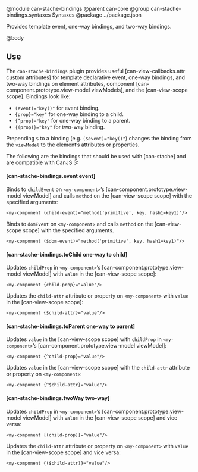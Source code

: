 @module can-stache-bindings
@parent can-core
@group can-stache-bindings.syntaxes Syntaxes
@package ../package.json

Provides template event, one-way bindings, and two-way bindings.

@body

## Use

The `can-stache-bindings` plugin provides useful [can-view-callbacks.attr custom attributes] for template declarative event, one-way bindings, and two-way
bindings on element attributes, component [can-component.prototype.view-model viewModels], and the [can-view-scope scope]. Bindings look like:

- `(event)="key()"` for event binding.
- `{prop}="key"` for one-way binding to a child.
- `{^prop}="key"` for one-way binding to a parent.
- `{(prop)}="key"` for two-way binding.

Prepending `$` to a binding (e.g. `($event)="key()"`) changes the binding from the `viewModel` to the element’s attributes or properties.

The following are the bindings that should be used with [can-stache] and are compatible with CanJS 3:

#### [can-stache-bindings.event event]

Binds to `childEvent` on `<my-component>`’s [can-component.prototype.view-model viewModel] and calls
`method` on the [can-view-scope scope] with the specified arguments:

```
<my-component (child-event)="method('primitive', key, hash1=key1)"/>
```

Binds to `domEvent` on `<my-component>` and calls
`method` on the [can-view-scope scope] with the specified arguments.

```
<my-component ($dom-event)="method('primitive', key, hash1=key1)"/>
```

#### [can-stache-bindings.toChild one-way to child]

Updates `childProp` in `<my-component>`’s [can-component.prototype.view-model viewModel] with `value` in the [can-view-scope scope]:

```
<my-component {child-prop}="value"/>
```

Updates the `child-attr` attribute or property on `<my-component>` with `value`
in the [can-view-scope scope]:

```
<my-component {$child-attr}="value"/>
```

#### [can-stache-bindings.toParent one-way to parent]

Updates `value` in the [can-view-scope scope]  with `childProp`
in `<my-component>`’s [can-component.prototype.view-model viewModel]:

```
<my-component {^child-prop}="value"/>
```

Updates `value`
in the [can-view-scope scope] with the `child-attr` attribute or property on `<my-component>`:

```
<my-component {^$child-attr}="value"/>
```

#### [can-stache-bindings.twoWay two-way]

Updates `childProp` in `<my-component>`’s [can-component.prototype.view-model viewModel] with `value` in the [can-view-scope scope] and vice versa:

```
<my-component {(child-prop)}="value"/>
```

Updates the `child-attr` attribute or property on `<my-component>` with `value`
in the [can-view-scope scope] and vice versa:

```
<my-component {($child-attr)}="value"/>
```
